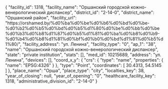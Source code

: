 {
    "facility_id": 1318,
    "facility_name": "Оршанский городской кожно-венерологический диспансер",
    "district_id": "2-14-0",
    "district_name": "Оршанский район",
    "facility_url": "https:\/\/orshamed.by\/%d0%ba%d0%be%d0%b6%d0%bd%d0%be-%d0%b2%d0%b5%d0%bd%d0%b5%d1%80%d0%be%d0%bb%d0%be%d0%b3%d0%b8%d1%87%d0%b5%d1%81%d0%ba%d0%b8%d0%b9-%d0%b4%d0%b8%d1%81%d0%bf%d0%b0%d0%bd%d1%81%d0%b5%d1%80\/",
    "facility_address": "ул. Ленина",
    "facility_type": "0",
    "ap_1": "38",
    "name": "Оршанский городской кожно-венерологический диспансер",
    "state": "private institution",
    "stats": [],
    "med_id": 10215689,
    "address": "ул. Ленина",
    "devices": [],
    "coord_x_y": {
        "crs": {
            "type": "name",
            "properties": {
                "name": "EPSG:4326"
            }
        },
        "type": "Point",
        "coordinates": [
            30.4313,
            54.5145
        ]
    },
    "place_name": "Орша",
    "place_type": "city",
    "localties_key": 38,
    "year_of_closing": null,
    "year_of_opening": "0",
    "healthcare_facility_key": 1318,
    "administrative_division_id": "2-14-0"
}